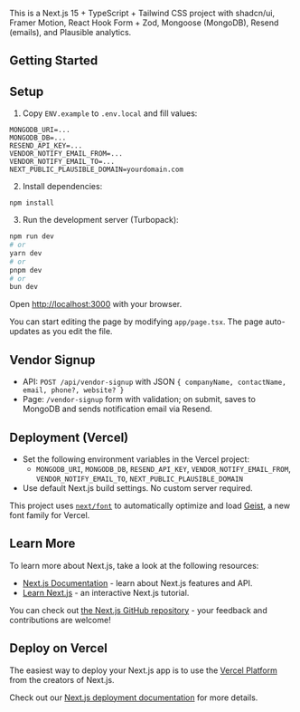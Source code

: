 This is a Next.js 15 + TypeScript + Tailwind CSS project with shadcn/ui, Framer Motion, React Hook Form + Zod, Mongoose (MongoDB), Resend (emails), and Plausible analytics.

## Getting Started

## Setup

1. Copy `ENV.example` to `.env.local` and fill values:

```
MONGODB_URI=...
MONGODB_DB=...
RESEND_API_KEY=...
VENDOR_NOTIFY_EMAIL_FROM=...
VENDOR_NOTIFY_EMAIL_TO=...
NEXT_PUBLIC_PLAUSIBLE_DOMAIN=yourdomain.com
```

2. Install dependencies:

```
npm install
```

3. Run the development server (Turbopack):

```bash
npm run dev
# or
yarn dev
# or
pnpm dev
# or
bun dev
```

Open [http://localhost:3000](http://localhost:3000) with your browser.

You can start editing the page by modifying `app/page.tsx`. The page auto-updates as you edit the file.

## Vendor Signup

- API: `POST /api/vendor-signup` with JSON `{ companyName, contactName, email, phone?, website? }`
- Page: `/vendor-signup` form with validation; on submit, saves to MongoDB and sends notification email via Resend.

## Deployment (Vercel)

- Set the following environment variables in the Vercel project:
  - `MONGODB_URI`, `MONGODB_DB`, `RESEND_API_KEY`, `VENDOR_NOTIFY_EMAIL_FROM`, `VENDOR_NOTIFY_EMAIL_TO`, `NEXT_PUBLIC_PLAUSIBLE_DOMAIN`
- Use default Next.js build settings. No custom server required.

This project uses [`next/font`](https://nextjs.org/docs/app/building-your-application/optimizing/fonts) to automatically optimize and load [Geist](https://vercel.com/font), a new font family for Vercel.

## Learn More

To learn more about Next.js, take a look at the following resources:

- [Next.js Documentation](https://nextjs.org/docs) - learn about Next.js features and API.
- [Learn Next.js](https://nextjs.org/learn) - an interactive Next.js tutorial.

You can check out [the Next.js GitHub repository](https://github.com/vercel/next.js) - your feedback and contributions are welcome!

## Deploy on Vercel

The easiest way to deploy your Next.js app is to use the [Vercel Platform](https://vercel.com/new?utm_medium=default-template&filter=next.js&utm_source=create-next-app&utm_campaign=create-next-app-readme) from the creators of Next.js.

Check out our [Next.js deployment documentation](https://nextjs.org/docs/app/building-your-application/deploying) for more details.
